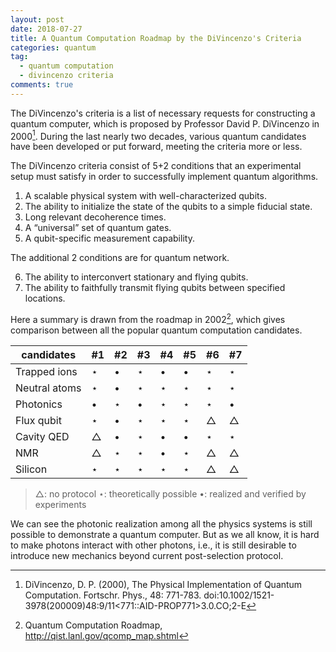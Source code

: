 ```yaml
---
layout: post
date: 2018-07-27
title: A Quantum Computation Roadmap by the DiVincenzo's Criteria
categories: quantum
tag: 
  - quantum computation
  - divincenzo criteria
comments: true
---
```


The DiVincenzo's criteria is a list of necessary requests for constructing a quantum computer, which is proposed by Professor David P. DiVincenzo in 2000[^protocol]. During the last nearly two decades, various quantum candidates have been developed or put forward, meeting the criteria more or less.
<!-- more -->

The DiVincenzo criteria consist of 5+2 conditions that an experimental setup must satisfy in order to successfully implement quantum algorithms.

1. A scalable physical system with well-characterized qubits.
2. The ability to initialize the state of the qubits to a simple fiducial state.
3. Long relevant decoherence times.
4. A “universal” set of quantum gates.
5. A qubit-specific measurement capability.

The additional 2 conditions are for quantum network.

6. The ability to interconvert stationary and flying qubits.
7. The ability to faithfully transmit flying qubits between specified locations.

Here a summary is drawn from the roadmap in 2002[^roadmap], which gives comparison between all the popular quantum computation candidates.

|candidates		| #1     		|#2     		|#3     		|#4     		|#5     		|#6     		|#7     		|
|---------    	| -------- 		| -------- 		| -------- 		| -------- 		| -------- 		| -------- 		| -------- 		|
|Trapped ions	|$\star$	|$\bullet$		|$\star$	|$\bullet$		|$\bullet$		|$\star$	|$\star$	|
|Neutral atoms	|$\star$	|$\bullet$		|$\star$	|$\star$	|$\star$	|$\star$	|$\star$	|
|Photonics		|$\bullet$		|$\star$	|$\bullet$		|$\star$	|$\star$	|$\star$	|$\bullet$		|
|Flux qubit 	|$\star$	|$\bullet$		|$\star$	|$\star$	|$\star$	|$\triangle$	|$\triangle$	|
|Cavity QED		|$\triangle$	|$\bullet$		|$\star$	|$\bullet$		|$\bullet$		|$\star$	|$\star$	|
|NMR			|$\triangle$	|$\star$	|$\star$	|$\bullet$		|$\star$	|$\triangle$	|$\triangle$	|
|Silicon		|$\star$	|$\star$	|$\star$	|$\star$	|$\star$	|$\triangle$	|$\triangle$	|

> $\triangle$: no protocol
> $\star$: theoretically possible 
> $\bullet$: realized and verified by experiments

We can see the photonic realization among all the physics systems is still possible to demonstrate a quantum computer. But as we all know, it is hard to make photons interact with other photons, i.e., it is still desirable to introduce new mechanics beyond current post-selection protocol.

[^roadmap]: Quantum Computation Roadmap, http://qist.lanl.gov/qcomp_map.shtml
[^protocol]: DiVincenzo, D. P. (2000), The Physical Implementation of Quantum Computation. Fortschr. Phys., 48: 771-783. doi:10.1002/1521-3978(200009)48:9/11<771::AID-PROP771>3.0.CO;2-E